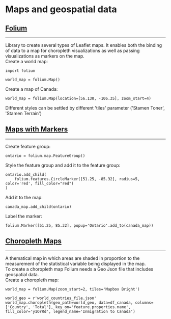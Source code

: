 # Maps and geospatial data


## [Folium](https://learning.edx.org/course/course-v1:IBM+DV0101EN+1T2021/block-v1:IBM+DV0101EN+1T2021+type@sequential+block@884a7a2954a84eda9d6f39bca49bf02a/block-v1:IBM+DV0101EN+1T2021+type@vertical+block@92bebb5f52db431cb52c2c1df8cedcb7)
-----
Library to create several types of Leaflet maps. It enables both the binding of data to a map for choropleth visualizations as well as passing visualizations as markers on the map.  
Create a world map:
```
import folium

world_map = folium.Map()
```

Create a map of Canada:
```
world_map = folium.Map(location=[56.130, -106.35], zoom_start=4)
```
Different styles can be settled by different 'tiles' parameter ('Stamen Toner', 'Stamen Terrain')


## [Maps with Markers](https://learning.edx.org/course/course-v1:IBM+DV0101EN+1T2021/block-v1:IBM+DV0101EN+1T2021+type@sequential+block@632e42a851a04330b3bd6fcb451af2f3/block-v1:IBM+DV0101EN+1T2021+type@vertical+block@1e0d72b637424365b50fc82948922e86)
-------
Create feature group:
```
ontario = folium.map.FeatureGroup()
```

Style the feature group and add it to the feature group:
```
ontario.add_child(
    folium.features.CircleMarker([51.25, -85.32], radius=5, color='red', fill_color="red")
)
```
Add it to the map:
```
canada_map.add_child(ontario)
```
Label the marker:
```
folium.Marker([51.25, 85.32], popup='Ontario'.add_to(canada_map))
```


## [Choropleth Maps](https://learning.edx.org/course/course-v1:IBM+DV0101EN+1T2021/block-v1:IBM+DV0101EN+1T2021+type@sequential+block@e2f0c4666ac7439185f2ef5e35877f4d/block-v1:IBM+DV0101EN+1T2021+type@vertical+block@de805075a5ba400d8233463a7e85cccf)
----
A thematical map in which areas are shaded in proportion to the measurement of the statistical variable being displayed in the map.  
To create a choropleth map Folium needs a Geo Json file that includes geospatial data.  
Create a choropleth map:
```
world_map = folium.Map(zoom_start=2, tiles='Mapbox Bright')

world_geo = r'world_countries_file.json'
world_map.choropleth(geo_path=world_geo, data=df_canada, columns=['Country', 'Total'], key_on='feature.properties.name', fill_color='y1OrRd', legend_name='Inmigration to Canada')
```
